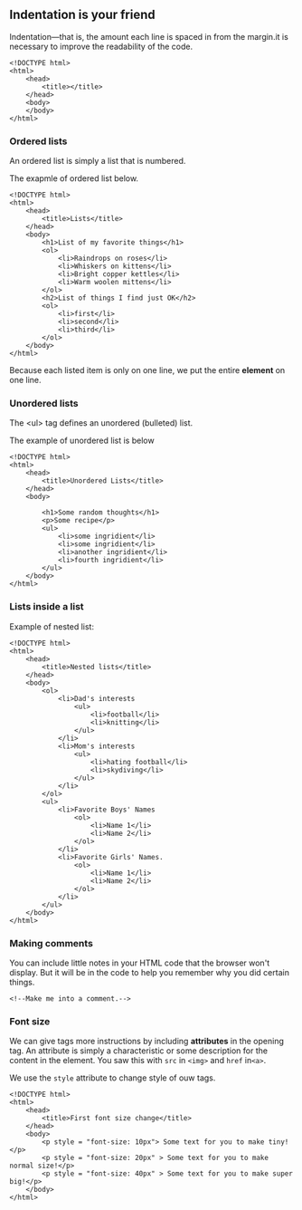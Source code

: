 ## **Indentation is your friend**

Indentation—that is, the amount each line is spaced in from the margin.it is necessary to improve the readability of the code.

```
<!DOCTYPE html>
<html>
    <head>
        <title></title>
    </head>
    <body>
    </body>
</html>
```

### **Ordered lists**

An ordered list is simply a list that is numbered.

The exapmle of ordered list below.

```
<!DOCTYPE html>
<html>
    <head>
        <title>Lists</title>
    </head>
    <body>
        <h1>List of my favorite things</h1>
        <ol>
            <li>Raindrops on roses</li>
            <li>Whiskers on kittens</li>
            <li>Bright copper kettles</li>
            <li>Warm woolen mittens</li>
        </ol>
        <h2>List of things I find just OK</h2>
        <ol>
            <li>first</li>
            <li>second</li>
            <li>third</li>
        </ol>
    </body>
</html>
```

Because each listed item is only on one line, we put the entire **element** on one line.

### **Unordered lists**

The &lt;ul&gt; tag defines an unordered \(bulleted\) list.

The example of unordered list is below

```
<!DOCTYPE html>
<html>
    <head>
        <title>Unordered Lists</title>
    </head>
    <body>

        <h1>Some random thoughts</h1>
        <p>Some recipe</p>
        <ul>
            <li>some ingridient</li>
            <li>some ingridient</li>
            <li>another ingridient</li>
            <li>fourth ingridient</li>
        </ul>
    </body>
</html>
```

### **Lists inside a list**

Example of nested list:

```
<!DOCTYPE html>
<html>
    <head>
        <title>Nested lists</title>
    </head>
    <body>
        <ol>
            <li>Dad's interests
                <ul>
                    <li>football</li>
                    <li>knitting</li>
                </ul>
            </li>
            <li>Mom's interests
                <ul>
                    <li>hating football</li>
                    <li>skydiving</li>
                </ul>
            </li>
        </ol>
        <ul>
            <li>Favorite Boys' Names
                <ol>
                    <li>Name 1</li>
                    <li>Name 2</li>
                </ol>
            </li>
            <li>Favorite Girls' Names.
                <ol>
                    <li>Name 1</li>
                    <li>Name 2</li>
                </ol>
            </li>
        </ul>
    </body>
</html>
```

### **Making comments**

You can include little notes in your HTML code that the browser won't display. But it will be in the code to help you remember why you did certain things.

```
<!--Make me into a comment.-->

```

### **Font size**

We can give tags more instructions by including **attributes** in the opening tag. An attribute is simply a characteristic or some description for the content in the element. You saw this with `src` in `<img>` and `href` in`<a>`.

We use the `style` attribute to change style of ouw tags.

```
<!DOCTYPE html>
<html>
	<head>
		<title>First font size change</title>
	</head>
	<body>
		<p style = "font-size: 10px"> Some text for you to make tiny! </p>
		<p style = "font-size: 20px" > Some text for you to make normal size!</p>
		<p style = "font-size: 40px" > Some text for you to make super big!</p>
	</body>
</html>
```







